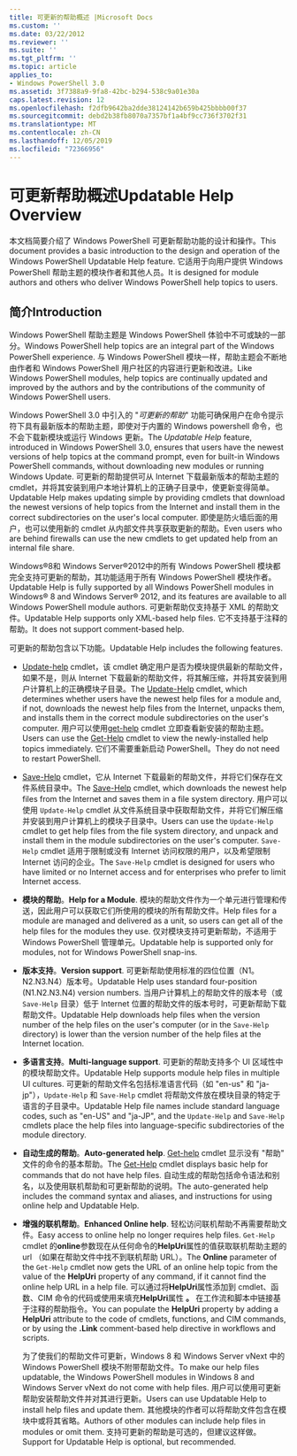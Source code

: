 ```yaml
---
title: 可更新的帮助概述 |Microsoft Docs
ms.custom: ''
ms.date: 03/22/2012
ms.reviewer: ''
ms.suite: ''
ms.tgt_pltfrm: ''
ms.topic: article
applies_to:
- Windows PowerShell 3.0
ms.assetid: 3f7388a9-9fa8-42bc-b294-538c9a01e30a
caps.latest.revision: 12
ms.openlocfilehash: f2dfb9642ba2dde38124142b659b425bbbb00f37
ms.sourcegitcommit: debd2b38fb8070a7357bf1a4bf9cc736f3702f31
ms.translationtype: MT
ms.contentlocale: zh-CN
ms.lasthandoff: 12/05/2019
ms.locfileid: "72366956"
---
```

# <a name="updatable-help-overview"></a><span data-ttu-id="aee33-102">可更新帮助概述</span><span class="sxs-lookup"><span data-stu-id="aee33-102">Updatable Help Overview</span></span>

<span data-ttu-id="aee33-103">本文档简要介绍了 Windows PowerShell 可更新帮助功能的设计和操作。</span><span class="sxs-lookup"><span data-stu-id="aee33-103">This document provides a basic introduction to the design and operation of the Windows PowerShell Updatable Help feature.</span></span> <span data-ttu-id="aee33-104">它适用于向用户提供 Windows PowerShell 帮助主题的模块作者和其他人员。</span><span class="sxs-lookup"><span data-stu-id="aee33-104">It is designed for module authors and others who deliver Windows PowerShell help topics to users.</span></span>

## <a name="introduction"></a><span data-ttu-id="aee33-105">简介</span><span class="sxs-lookup"><span data-stu-id="aee33-105">Introduction</span></span>

<span data-ttu-id="aee33-106">Windows PowerShell 帮助主题是 Windows PowerShell 体验中不可或缺的一部分。</span><span class="sxs-lookup"><span data-stu-id="aee33-106">Windows PowerShell help topics are an integral part of the Windows PowerShell experience.</span></span> <span data-ttu-id="aee33-107">与 Windows PowerShell 模块一样，帮助主题会不断地由作者和 Windows PowerShell 用户社区的内容进行更新和改进。</span><span class="sxs-lookup"><span data-stu-id="aee33-107">Like Windows PowerShell modules, help topics are continually updated and improved by the authors and by the contributions of the community of Windows PowerShell users.</span></span>

<span data-ttu-id="aee33-108">Windows PowerShell 3.0 中引入的 "*可更新的帮助*" 功能可确保用户在命令提示符下具有最新版本的帮助主题，即使对于内置的 Windows powershell 命令，也不会下载新模块或运行 Windows 更新。</span><span class="sxs-lookup"><span data-stu-id="aee33-108">The *Updatable Help* feature, introduced in Windows PowerShell 3.0, ensures that users have the newest versions of help topics at the command prompt, even for built-in Windows PowerShell commands, without downloading new modules or running Windows Update.</span></span> <span data-ttu-id="aee33-109">可更新的帮助提供可从 Internet 下载最新版本的帮助主题的 cmdlet，并将其安装到用户本地计算机上的正确子目录中，使更新变得简单。</span><span class="sxs-lookup"><span data-stu-id="aee33-109">Updatable Help makes updating simple by providing cmdlets that download the newest versions of help topics from the Internet and install them in the correct subdirectories on the user's local computer.</span></span> <span data-ttu-id="aee33-110">即使是防火墙后面的用户，也可以使用新的 cmdlet 从内部文件共享获取更新的帮助。</span><span class="sxs-lookup"><span data-stu-id="aee33-110">Even users who are behind firewalls can use the new cmdlets to get updated help from an internal file share.</span></span>

<span data-ttu-id="aee33-111">Windows®8和 Windows Server®2012中的所有 Windows PowerShell 模块都完全支持可更新的帮助，其功能适用于所有 Windows PowerShell 模块作者。</span><span class="sxs-lookup"><span data-stu-id="aee33-111">Updatable Help is fully supported by all Windows PowerShell modules in Windows® 8 and Windows Server® 2012, and its features are available to all Windows PowerShell module authors.</span></span> <span data-ttu-id="aee33-112">可更新帮助仅支持基于 XML 的帮助文件。</span><span class="sxs-lookup"><span data-stu-id="aee33-112">Updatable Help supports only XML-based help files.</span></span> <span data-ttu-id="aee33-113">它不支持基于注释的帮助。</span><span class="sxs-lookup"><span data-stu-id="aee33-113">It does not support comment-based help.</span></span>

<span data-ttu-id="aee33-114">可更新的帮助包含以下功能。</span><span class="sxs-lookup"><span data-stu-id="aee33-114">Updatable Help includes the following features.</span></span>

- <span data-ttu-id="aee33-115">[Update-help](/powershell/module/Microsoft.PowerShell.Core/Update-Help) cmdlet，该 cmdlet 确定用户是否为模块提供最新的帮助文件，如果不是，则从 Internet 下载最新的帮助文件，将其解压缩，并将其安装到用户计算机上的正确模块子目录。</span><span class="sxs-lookup"><span data-stu-id="aee33-115">The [Update-Help](/powershell/module/Microsoft.PowerShell.Core/Update-Help) cmdlet, which determines whether users have the newest help files for a module and, if not, downloads the newest help files from the Internet, unpacks them, and installs them in the correct module subdirectories on the user's computer.</span></span>
  <span data-ttu-id="aee33-116">用户可以使用[get-help](/powershell/module/Microsoft.PowerShell.Core/Get-Help) cmdlet 立即查看新安装的帮助主题。</span><span class="sxs-lookup"><span data-stu-id="aee33-116">Users can use the [Get-Help](/powershell/module/Microsoft.PowerShell.Core/Get-Help) cmdlet to view the newly-installed help topics immediately.</span></span>
  <span data-ttu-id="aee33-117">它们不需要重新启动 PowerShell。</span><span class="sxs-lookup"><span data-stu-id="aee33-117">They do not need to restart PowerShell.</span></span>

- <span data-ttu-id="aee33-118">[Save-Help](/powershell/module/Microsoft.PowerShell.Core/Save-Help) cmdlet，它从 Internet 下载最新的帮助文件，并将它们保存在文件系统目录中。</span><span class="sxs-lookup"><span data-stu-id="aee33-118">The [Save-Help](/powershell/module/Microsoft.PowerShell.Core/Save-Help) cmdlet, which downloads the newest help files from the Internet and saves them in a file system directory.</span></span> <span data-ttu-id="aee33-119">用户可以使用 `Update-Help` cmdlet 从文件系统目录中获取帮助文件，并将它们解压缩并安装到用户计算机上的模块子目录中。</span><span class="sxs-lookup"><span data-stu-id="aee33-119">Users can use the `Update-Help` cmdlet to get help files from the file system directory, and unpack and install them in the module subdirectories on the user's computer.</span></span> <span data-ttu-id="aee33-120">`Save-Help` cmdlet 适用于限制或没有 Internet 访问权限的用户，以及希望限制 Internet 访问的企业。</span><span class="sxs-lookup"><span data-stu-id="aee33-120">The `Save-Help` cmdlet is designed for users who have limited or no Internet access and for enterprises who prefer to limit Internet access.</span></span>

- <span data-ttu-id="aee33-121">**模块的帮助**。</span><span class="sxs-lookup"><span data-stu-id="aee33-121">**Help for a Module**.</span></span> <span data-ttu-id="aee33-122">模块的帮助文件作为一个单元进行管理和传送，因此用户可以获取它们所使用的模块的所有帮助文件。</span><span class="sxs-lookup"><span data-stu-id="aee33-122">Help files for a module are managed and delivered as a unit, so users can get all of the help files for the modules they use.</span></span> <span data-ttu-id="aee33-123">仅对模块支持可更新帮助，不适用于 Windows PowerShell 管理单元。</span><span class="sxs-lookup"><span data-stu-id="aee33-123">Updatable help is supported only for modules, not for Windows PowerShell snap-ins.</span></span>

- <span data-ttu-id="aee33-124">**版本支持**。</span><span class="sxs-lookup"><span data-stu-id="aee33-124">**Version support**.</span></span> <span data-ttu-id="aee33-125">可更新帮助使用标准的四位位置（N1。N2.N3.N4）版本号。</span><span class="sxs-lookup"><span data-stu-id="aee33-125">Updatable Help uses standard four-position (N1.N2.N3.N4) version numbers.</span></span> <span data-ttu-id="aee33-126">当用户计算机上的帮助文件的版本号（或 `Save-Help` 目录）低于 Internet 位置的帮助文件的版本号时，可更新帮助下载帮助文件。</span><span class="sxs-lookup"><span data-stu-id="aee33-126">Updatable Help downloads help files when the version number of the help files on the user's computer (or in the `Save-Help` directory) is lower than the version number of the  help files at the Internet location.</span></span>

- <span data-ttu-id="aee33-127">**多语言支持**。</span><span class="sxs-lookup"><span data-stu-id="aee33-127">**Multi-language support**.</span></span> <span data-ttu-id="aee33-128">可更新的帮助支持多个 UI 区域性中的模块帮助文件。</span><span class="sxs-lookup"><span data-stu-id="aee33-128">Updatable Help supports module help files in multiple UI cultures.</span></span> <span data-ttu-id="aee33-129">可更新的帮助文件名包括标准语言代码（如 "en-us" 和 "ja-jp"），`Update-Help` 和 `Save-Help` cmdlet 将帮助文件放在模块目录的特定于语言的子目录中。</span><span class="sxs-lookup"><span data-stu-id="aee33-129">Updatable Help file names include standard language codes, such as "en-US" and "ja-JP", and the `Update-Help` and `Save-Help` cmdlets place the help files into language-specific subdirectories of the module directory.</span></span>

- <span data-ttu-id="aee33-130">**自动生成的帮助**。</span><span class="sxs-lookup"><span data-stu-id="aee33-130">**Auto-generated help**.</span></span> <span data-ttu-id="aee33-131">[Get-help](/powershell/module/Microsoft.PowerShell.Core/Get-Help) cmdlet 显示没有 "帮助" 文件的命令的基本帮助。</span><span class="sxs-lookup"><span data-stu-id="aee33-131">The [Get-Help](/powershell/module/Microsoft.PowerShell.Core/Get-Help) cmdlet displays basic help for commands that do not have help files.</span></span> <span data-ttu-id="aee33-132">自动生成的帮助包括命令语法和别名，以及使用联机帮助和可更新帮助的说明。</span><span class="sxs-lookup"><span data-stu-id="aee33-132">The auto-generated help includes the command syntax and aliases, and instructions for using online help and Updatable Help.</span></span>

- <span data-ttu-id="aee33-133">**增强的联机帮助**。</span><span class="sxs-lookup"><span data-stu-id="aee33-133">**Enhanced Online help**.</span></span> <span data-ttu-id="aee33-134">轻松访问联机帮助不再需要帮助文件。</span><span class="sxs-lookup"><span data-stu-id="aee33-134">Easy access to online help no longer requires help files.</span></span> <span data-ttu-id="aee33-135">`Get-Help` cmdlet 的**online**参数现在从任何命令的**HelpUri**属性的值获取联机帮助主题的 url （如果在帮助文件中找不到联机帮助 URL）。</span><span class="sxs-lookup"><span data-stu-id="aee33-135">The **Online** parameter of the `Get-Help` cmdlet now gets the URL of an online help topic from the value of the **HelpUri** property of any command, if it cannot find the online help URL in a help file.</span></span> <span data-ttu-id="aee33-136">可以通过将**HelpUri**属性添加到 cmdlet、函数、CIM 命令的代码或使用来填充**HelpUri**属性 **。** 在工作流和脚本中链接基于注释的帮助指令。</span><span class="sxs-lookup"><span data-stu-id="aee33-136">You can populate the **HelpUri** property by adding a **HelpUri** attribute to the code of cmdlets, functions, and CIM commands, or by using the **.Link** comment-based help directive in workflows and scripts.</span></span>

  <span data-ttu-id="aee33-137">为了使我们的帮助文件可更新，Windows 8 和 Windows Server vNext 中的 Windows PowerShell 模块不附带帮助文件。</span><span class="sxs-lookup"><span data-stu-id="aee33-137">To make our help files updatable, the Windows PowerShell modules in Windows 8 and Windows Server vNext do not come with help files.</span></span> <span data-ttu-id="aee33-138">用户可以使用可更新帮助安装帮助文件并对其进行更新。</span><span class="sxs-lookup"><span data-stu-id="aee33-138">Users can use Updatable Help to install help files and update them.</span></span> <span data-ttu-id="aee33-139">其他模块的作者可以将帮助文件包含在模块中或将其省略。</span><span class="sxs-lookup"><span data-stu-id="aee33-139">Authors of other modules can include help files in modules or omit them.</span></span> <span data-ttu-id="aee33-140">支持可更新的帮助是可选的，但建议这样做。</span><span class="sxs-lookup"><span data-stu-id="aee33-140">Support for Updatable Help is optional, but recommended.</span></span>
